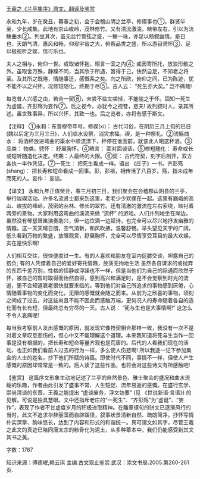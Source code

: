 [王羲之《兰亭集序》原文、翻译及鉴赏](https://www.vrrw.net/wx/14081.html)

永和九年，岁在癸丑，暮春之初，会于会稽山阴之兰亭，修禊事也①。群贤毕至，少长咸集。此地有崇山峻岭，茂林修竹。又有清流激湍，映带左右，引以为流觞曲水②。列坐其次，虽无丝竹管弦之盛，一觞一咏，亦足以畅叙幽情。是日也，天朗气清，惠风和畅，仰观宇宙之大，俯察品类之盛，所以游目骋怀③，足以极视听之娱，信可乐也。

夫人之相与，俯仰一世。或取诸怀抱，晤言一室之内④; 或因寄所托，放浪形骸之外。虽取舍万殊，静躁不同，当其欣于所遇，暂得于己，快然自足，不知老之将至。及其所之既倦，情随事迁，感慨系之矣。向之所欣，俯仰之间，已为陈迹，犹不能不以之兴怀。况修短随化，终期于尽⑤。古人云： “死生亦大矣。” 岂不痛哉!

每览昔人兴感之由，若合一契⑥，未尝不临文嗟悼，不能喻之于怀。固知一死生为虚诞，齐彭殇为妄作⑦。后之视今，亦犹今之视昔，悲夫! 故列叙时人，录其所述。虽世殊事异，所以兴怀，其致一也。后之览者，亦将有感于斯文。



【注释】 ①永和：东晋穆帝年号。修禊(xi)： 古代习俗，在阴历三月上旬的巳日(魏以后定为三月三日)，人们临水设祭，消灾求福。禊，是一种祭礼。②流觞曲水： 将酒杯放进弯曲的渠水中顺流漂下，杯停在谁面前，就该此人喝这杯酒。③品类： 物类。骋怀： 舒展胸怀。④晤言： 面对面谈话。⑤修短随化： 寿命或长或短听随造化决定。终期：人最终的大限。⑥契： 古代符契，刻字后剖开，双方各执一半作凭证。⑦一死生： 把死生看成一样。语出 《庄子》一书。齐彭殇 (shang)： 把长寿和短命看成一回事。彭，彭祖，相传活了八百岁。殇，指未成年而死的人。妄作： 妄谈。

【译文】 永和九年正值癸丑，春三月初三日，我们聚会在会稽郡山阴县的兰亭，举行祓禊活动。许多名流贤士都来到这里，老老少少欢骤在一起。这里有巍峨的高山、峻拔的峰岭，茂密的丛林、修长的翠竹。还有清澈的激流在左右萦绕，映衬着两旁的景物。大家利用这弯曲的溪流来做 “流杯” 的游戏。人们并列地坐在岸边，虽然没有琴瑟箫笛演奏助兴，但一边饮酒一边赋诗，也完全可以尽兴地抒发幽雅的情趣。这一天天晴日朗，空气清新，和风吹拂，温馨舒畅。举头望见天宇的广阔，低头看到万物的繁盛，放眼观赏，舒展胸怀，完全可以尽情享受耳目的最大欢娱，实在是快乐啊!

人们相互交往，很快便度过一生。有的人喜欢和朋友在室内促膝交谈，袒露自己的抱负; 有的人凭借着自己的爱好寄托情趣，放荡无拘地生活 虽然各自谋求的或抛弃的东西千差万别，性格的恬静或浮躁也不一样，但是当他们为自己的际遇而欣然于怀，被自己的暂时取得而怡然自得，感到高兴和满足时，是不会觉察到时光的流逝，更不会知道衰老很快就要来临的。等到他们对自己所追求的事物感到厌倦，心情随着事物的变化而变化，无限的感慨就会随之而来。从前为之欣喜的事物，顷刻之间成了过去，对这些尚且不能不因此而感触万端，更何况人的寿命随着各自的造化而有长有短，但最终总有穷尽的一天。古人说： “死与生也是大事情啊!” 这怎么不令人哀痛呢!

每当我考察前人发出感慨的原因，就发现它像符契相合那样一致，我没有一次不是对着文章叹息悲伤的，但心中又不能理解这个道理。本来我知道将死与生当作一回事是没有根据的，把长寿和短命等量齐观也是荒唐的。后代的人看我们现在的活动，也正如我们看前人过去的行为一样，多么使人伤悲啊! 所以我逐一记下参加集会的人士的姓名，抄下他们所赋的诗篇。即使时代不同，事情不一样，但使人产生感慨的原因却常常是一致的。后人读了这些作品，也将会对这些诗文有所感触吧!

【鉴赏】 这篇序文形象生动地记述了兰亭的自然景色、雅士聚会的盛况和曲水流觞的乐趣，作者由此引发了盛事不常、人生短促、流年易逝的感慨。在盛行玄学、崇尚清谈的东晋，王羲之能提出 “虚谈废务，浮文妨要” (见 《世说新语·言语》) 的见解，可说是独具慧眼。文中还指斥老庄的“一死生”、“齐彭殇”为“虚诞”、“妄作”，表现了作者不甘虚度岁月的积极进取精神。在雕章琢句的骈文已逐渐风行的当时，此文不追求华辞丽藻而自辟蹊径，叙事状景清新自然、疏朗简净，抒怀写情朴实深挚、韵味悠长，达到了内容和形式的和谐统一。真可谓文如其字，尽管王羲之此文的真迹已陪同唐太宗的骸骨化为泥土，从多种摹本中，我们仍能感受到其文其书之美。

字数：1767

知识来源：傅德岷,赖云琪 主编.古文观止鉴赏.武汉：崇文书局.2005.第260-261页.

